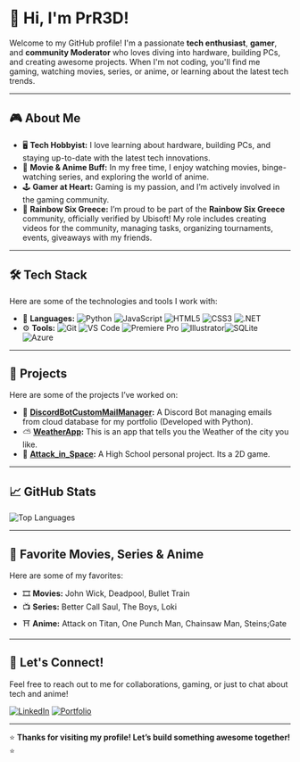 # 👋 Hi, I'm **PrR3D**!

Welcome to my GitHub profile! I'm a passionate **tech enthusiast**, **gamer**, and **community Moderator** who loves diving into hardware, building PCs, and creating awesome projects. When I'm not coding, you'll find me gaming, watching movies, series, or anime, or learning about the latest tech trends.

---

## 🎮 **About Me**

- 🖥️ **Tech Hobbyist:** I love learning about hardware, building PCs, and staying up-to-date with the latest tech innovations.
- 🎥 **Movie & Anime Buff:** In my free time, I enjoy watching movies, binge-watching series, and exploring the world of anime.
- 🕹️ **Gamer at Heart:** Gaming is my passion, and I’m actively involved in the gaming community.
- 🌈 **Rainbow Six Greece:** I’m proud to be part of the **Rainbow Six Greece** community, officially verified by Ubisoft! My role includes creating videos for the community, managing tasks, organizing tournaments, events, giveaways with my friends.

---

## 🛠️ **Tech Stack**

Here are some of the technologies and tools I work with:

- 📝 **Languages:** ![Python](https://img.shields.io/badge/-Python-3776AB?logo=python&logoColor=white) ![JavaScript](https://img.shields.io/badge/-JavaScript-F7DF1E?logo=javascript&logoColor=black) ![HTML5](https://img.shields.io/badge/-HTML5-E34F26?logo=html5&logoColor=white) ![CSS3](https://img.shields.io/badge/-CSS3-1572B6?logo=css3&logoColor=white) ![.NET](https://img.shields.io/badge/-.NET-512BD4?logo=dotnet&logoColor=white)
- ⚙️ **Tools:** ![Git](https://img.shields.io/badge/-Git-F05032?logo=git&logoColor=white) ![VS Code](https://img.shields.io/badge/-VS%20Code-007ACC?logo=visual-studio-code&logoColor=white) ![Premiere Pro](https://img.shields.io/badge/-Premiere%20Pro-9999FF?logo=adobe-premiere-pro&logoColor=white) ![Illustrator](https://img.shields.io/badge/-Illustrator-FF9A00?logo=adobe-illustrator&logoColor=white)![SQLite](https://img.shields.io/badge/-SQLite-003B57?logo=sqlite&logoColor=white) ![Azure](https://img.shields.io/badge/-Azure-0089D6?logo=microsoft-azure&logoColor=white)

---

## 🚀 **Projects**

Here are some of the projects I’ve worked on:

- 🤖 **[DiscordBotCustomMailManager](https://github.com/PrR3D/DiscordBotCustomMailManager):** A Discord Bot managing emails from cloud database for my portfolio (Developed with Python). 
- ⛅ **[WeatherApp](https://github.com/PrR3D/WeatherApp):** This is an app that tells you the Weather of the city you like.
- 👾 **[Attack_in_Space](https://github.com/PrR3D/Python_Attack_in_Space):** A High School personal project. Its a 2D game.

---

## 📈 **GitHub Stats**

<!-- ![Your GitHub Stats](https://github-readme-stats.vercel.app/api?username=PrR3D&show_icons=true&theme=radical) -->

![Top Languages](https://github-readme-stats.vercel.app/api/top-langs/?username=PrR3D&layout=compact&theme=radical)

---

## 🎥 **Favorite Movies, Series & Anime**

Here are some of my favorites:
- 🎞️ **Movies:** John Wick, Deadpool, Bullet Train
- 📺 **Series:** Better Call Saul, The Boys, Loki
- ⛩️ **Anime:** Attack on Titan, One Punch Man, Chainsaw Man, Steins;Gate

---

## 🤝 **Let's Connect!**

Feel free to reach out to me for collaborations, gaming, or just to chat about tech and anime!

[![LinkedIn](https://img.shields.io/badge/-LinkedIn-0A66C2?logo=linkedin&logoColor=white)](https://www.linkedin.com/in/apostolos-petrokokkinos/) [![Portfolio](https://img.shields.io/badge/-Portfolio-000000?style=for-the-badge&logo=www&logoColor=white)](https://petrokokkinos.gr) 

---

⭐ **Thanks for visiting my profile! Let’s build something awesome together!** ⭐
